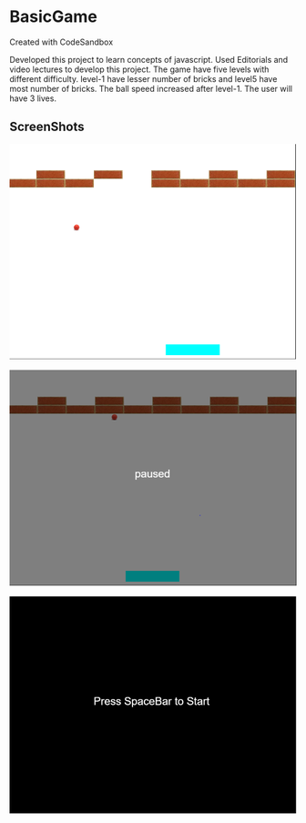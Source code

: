 # BasicGame
Created with CodeSandbox


Developed this project to learn concepts of javascript. Used Editorials and video lectures to develop this project.
The game have five levels with different difficulty. level-1 have lesser number of bricks and level5 have most number of bricks.
The ball speed increased after level-1. The user will have 3 lives.

## ScreenShots

![Home page while not logged in](/ScreenShots/level1.PNG?raw=true "Home page while not logged in")



![Paused](/ScreenShots/paused.PNG?raw=true "Paused")



![game running](/ScreenShots/startgame.PNG?raw=true "game running")
